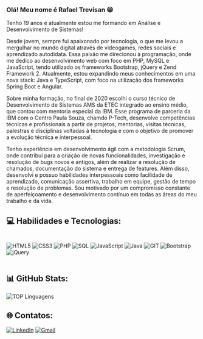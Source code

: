 
### Olá! Meu nome é Rafael Trevisan 😁

Tenho 19 anos e atualmente estou me formando em Análise e Desenvolvimento de Sistemas!

Desde jovem, sempre fui apaixonado por tecnologia, o que me levou a mergulhar no mundo digital através de videogames, redes sociais e aprendizado autodidata. Essa paixão me direcionou à programação, onde me dedico ao desenvolvimento web com foco em PHP, MySQL e JavaScript, tendo utilizado os frameworks Bootstrap, jQuery e Zend Framework 2. Atualmente, estou expandindo meus conhecimentos em uma nova stack: Java e TypeScript, com foco na utilização dos frameworks Spring Boot e Angular.

Sobre minha formação, no final de 2020 escolhi o curso técnico de Desenvolvimento de Sistemas AMS da ETEC integrado ao ensino médio, que contou com mentoria especial da IBM. Esse programa de parceria da IBM com o Centro Paula Souza, chamdo P-Tech, desenvolve competências técnicas e profissionais a partir de projetos, mentorias, visitas técnicas, palestras e disciplinas voltadas à tecnologia e com o objetivo de promover a evolução técnica e interpessoal.

Tenho experiência em desenvolvimento ágil com a metodologia Scrum, onde contribuí para a criação de novas funcionalidades, investigação e resolução de bugs novos e antigos, além de realizar a resolução de chamados, documentação do sistema e entrega de features. Além disso, desenvolvi e possuo habilidades interpessoais como facilidade de aprendizado, comunicação assertiva, trabalho em equipe, gestão de tempo e resolução de problemas. Sou motivado por um compromisso constante de aperfeiçoamento e desenvolvimento contínuo em todas as áreas do meu trabalho e da vida.


## 💻 Habilidades e Tecnologias:

<div style:="display: inline_block"><br/>
    <img align="center" alt="HTML5" src="https://img.shields.io/badge/html5-%23E34F26.svg?style=for-the-badge&logo=html5&logoColor=white"/>
    <img align="center" alt="CSS3" src="https://img.shields.io/badge/css3-%231572B6.svg?style=for-the-badge&logo=css3&logoColor=white"/>
    <img align="center" alt="PHP" src="https://img.shields.io/badge/php-%23777BB4.svg?style=for-the-badge&logo=php&logoColor=white"/>
    <img align="center" alt="SQL" src="https://img.shields.io/badge/mysql-4479A1.svg?style=for-the-badge&logo=mysql&logoColor=white"/>
    <img align="center" alt="JavaScript" src="https://img.shields.io/badge/javascript-%23323330.svg?style=for-the-badge&logo=javascript&logoColor=%23F7DF1E"/>
    <img align="center" alt="Java" src="https://img.shields.io/badge/java-%23ED8B00.svg?style=for-the-badge&logo=openjdk&logoColor=white"/>
    <img align="center" alt="GIT" src="https://img.shields.io/badge/git-%23F05033.svg?style=for-the-badge&logo=git&logoColor=white"/>
    <img align="center" alt="Bootstrap" src="https://img.shields.io/badge/bootstrap-%238511FA.svg?style=for-the-badge&logo=bootstrap&logoColor=white"/>
    <img align="center" alt="jQuery" src="https://img.shields.io/badge/jquery-%230769AD.svg?style=for-the-badge&logo=jquery&logoColor=white"/>
</div><br>


## 📊 GitHub Stats:

![TOP Linguagens](https://github-readme-stats.vercel.app/api/top-langs/?username=rafaatrevisan&layout=compact&theme=dracula)


## 🌐 Contatos:

[![LinkedIn](https://img.shields.io/badge/LinkedIn-0077B5?style=for-the-badge&logo=linkedin&logoColor=white)](https://www.linkedin.com/in/rafaelltrevisan/)
[![Gmail](https://img.shields.io/badge/Gmail-D14836?style=for-the-badge&logo=gmail&logoColor=white)](mailto:rafaatrevisann@gmail.com)
